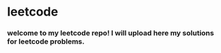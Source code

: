 # leetcode

<h3>welcome to my leetcode repo! I will upload here my solutions for leetcode problems.</h3>
